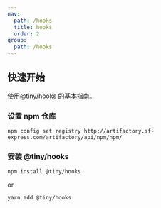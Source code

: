 ```yaml
---
nav:
  path: /hooks
  title: hooks
  order: 2
group:
  path: /hooks
---
```


## 快速开始

使用@tiny/hooks 的基本指南。

### 设置 npm 仓库

```
npm config set registry http://artifactory.sf-express.com/artifactory/api/npm/npm/
```

### 安装 @tiny/hooks

```
npm install @tiny/hooks
```

or

```
yarn add @tiny/hooks
```
